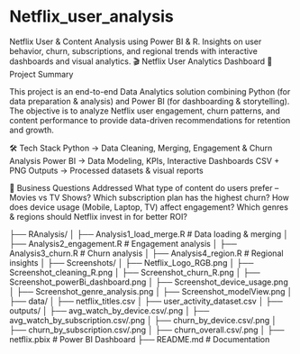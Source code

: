 # Netflix_user_analysis
Netflix User &amp; Content Analysis using Power BI &amp; R. Insights on user behavior, churn, subscriptions, and regional trends with interactive dashboards and visual analytics.
🎬 Netflix User Analytics Dashboard
📌 Project Summary

This project is an end-to-end Data Analytics solution combining Python (for data preparation & analysis) and Power BI (for dashboarding & storytelling).
The objective is to analyze Netflix user engagement, churn patterns, and content performance to provide data-driven recommendations for retention and growth.

🛠 Tech Stack
Python → Data Cleaning, Merging, Engagement & Churn Analysis
Power BI → Data Modeling, KPIs, Interactive Dashboards
CSV + PNG Outputs → Processed datasets & visual reports

🎯 Business Questions Addressed
What type of content do users prefer – Movies vs TV Shows?
Which subscription plan has the highest churn?
How does device usage (Mobile, Laptop, TV) affect engagement?
Which genres & regions should Netflix invest in for better ROI?

├── RAnalysis/
│   ├── Analysis1_load_merge.R       # Data loading & merging
│   ├── Analysis2_engagement.R       # Engagement analysis
│   ├── Analysis3_churn.R            # Churn analysis
│   ├── Analysis4_region.R           # Regional insights
│
├── Screenshots/
│   ├── Netflix_Logo_RGB.png
│   ├── Screenshot_cleaning_R.png
│   ├── Screenshot_churn_R.png
│   ├── Screenshot_powerBi_dashboard.png
│   ├── Screenshot_device_usage.png
│   ├── Screenshot_genre_analysis.png
│   ├── Screenshot_modelView.png
│
├── data/
│   ├── netflix_titles.csv
│   ├── user_activity_dataset.csv
│
├── outputs/
│   ├── avg_watch_by_device.csv/.png
│   ├── avg_watch_by_subscription.csv/.png
│   ├── churn_by_device.csv/.png
│   ├── churn_by_subscription.csv/.png
│   ├── churn_overall.csv/.png
│
├── netflix.pbix        # Power BI Dashboard
├── README.md           # Documentation

